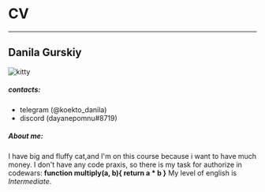 # **CV**
---
## Danila Gurskiy
![*kitty*](/images/aaaa.jpg)
 
##### contacts:
* telegram (@koekto_danila) 
* discord (dayanepomnu#8719)
##### About me:
I have big and fluffy cat,and I'm on this course because i want to have much money.
I don't have any code praxis, so there is my task for authorize in codewars:
**function multiply(a, b){
 return a * b
}**
My level of english is *Intermediate*.